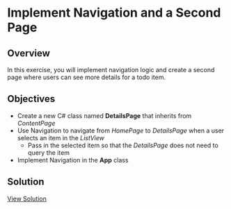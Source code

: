 # Implement Navigation and a Second Page

## Overview

In this exercise, you will implement navigation logic and create a second page where users can see more details for a todo item.

## Objectives

- Create a new C# class named **DetailsPage** that inherits from *ContentPage*
- Use Navigation to navigate from *HomePage* to *DetailsPage* when a user selects an item in the *ListView*
  - Pass in the selected item so that the *DetailsPage* does not need to query the item
- Implement Navigation in the **App** class

## Solution

[View Solution](solution.md)
